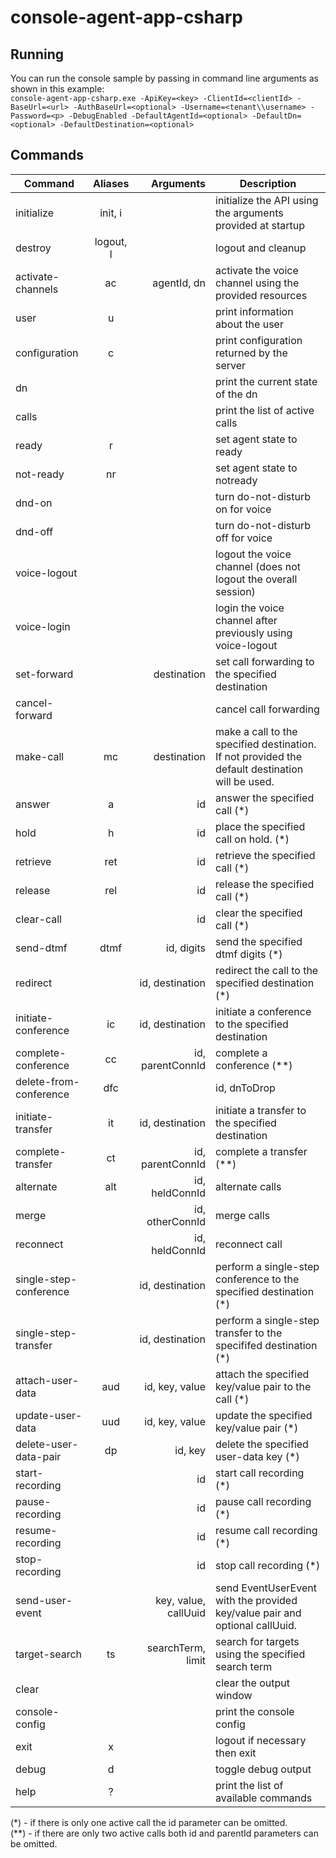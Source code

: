 # console-agent-app-csharp

## Running

You can run the console sample by passing in command line arguments as shown in this example:<br>
`console-agent-app-csharp.exe -ApiKey=<key> -ClientId=<clientId> -BaseUrl=<url> -AuthBaseUrl=<optional> -Username=<tenant\\username> -Password=<p> -DebugEnabled -DefaultAgentId=<optional> -DefaultDn=<optional> -DefaultDestination=<optional>`

## Commands

| Command          | Aliases           | Arguments   | Description |
| -------------    |:-----------------:| ----------: |------------------------------ |
| initialize       | init, i           |             | initialize the API using the arguments provided at startup                      |
| destroy          | logout, l         |             | logout and cleanup                      |
| activate-channels | ac                | agentId, dn | activate the voice channel using the provided resources             |
| user             | u                 |             | print information about the user                      |
| configuration    | c                 |             | print configuration returned by the server |
| dn               |                   |             | print the current state of the dn                      |
| calls            |                   |             | print the list of active calls                      |
| ready            | r                 |             | set agent state to ready                      |
| not-ready        | nr                |             | set agent state to notready                      |
| dnd-on           |                   |             | turn do-not-disturb on for voice |
| dnd-off          |                   |             | turn do-not-disturb off for voice |
| voice-logout     |                   |             | logout the voice channel (does not logout the overall session) |
| voice-login      |                   |             | login the voice channel after previously using voice-logout |
| set-forward      |                   | destination | set call forwarding to the specified destination |
| cancel-forward   |                   |             | cancel call forwarding |
| make-call        | mc                | destination | make a call to the specified destination. If not provided the default destination will be used.                      |
| answer           | a                 | id          | answer the specified call (*)                       |
| hold             | h                 | id          | place the specified call on hold. (*)                   |
| retrieve         | ret               | id          | retrieve the specified call (*)                      |
| release          | rel               | id          | release the specified call (*)                      |
| clear-call       |                   | id          | clear the specified call (*) |
| send-dtmf        | dtmf              | id, digits  | send the specified dtmf digits (*) |
| redirect         |                   | id, destination | redirect the call to the specified destination (*) |
| initiate-conference              |ic                   |id, destination            | initiate a conference to the specified destination                      |
| complete-conference              |cc                 |id, parentConnId             | complete a conference (**)                  |
| delete-from-conference| dfc |                        | id, dnToDrop | drop the specififed dn from the conference (*) |
| initiate-transfer              |it                   |id, destination            | initiate a transfer to the specified destination                      |
| complete-transfer              |ct                   |id, parentConnId             | complete a transfer (**)                    |
| alternate              |alt                   |id, heldConnId            | alternate calls                      |
| merge                  |                      |id, otherConnId           | merge calls |
| reconnect              |                      |id, heldConnId | reconnect call |
| single-step-conference |                      |id, destination | perform a single-step conference to the specified destination (*) |
| single-step-transfer   |                      |id, destination | perform a single-step transfer to the specififed destination (*) |
| attach-user-data       | aud                  |id, key, value | attach the specified key/value pair to the call (*) |
| update-user-data       | uud                  |id, key, value | update the specified key/value pair (*) |
| delete-user-data-pair  | dp                   |id, key        | delete the specified user-data key (*) |
| start-recording |    | id | start call recording (*) |
| pause-recording |    | id | pause call recording (*) |
| resume-recording |    | id | resume call recording (*) |
| stop-recording |     | id | stop call recording (*) |
| send-user-event |    | key, value, callUuid | send EventUserEvent with the provided key/value pair and optional callUuid. |
| target-search              |ts                   |searchTerm, limit            | search for targets using the specified search term                      |
| clear              |                   |            | clear the output window                      |
| console-config              |                   |            | print the console config                      |
| exit              |x                   |            | logout if necessary then exit                      |
| debug              |d                  |            | toggle debug output                      |
| help              |?                   |            | print the list of available commands                      |

(*) - if there is only one active call the id parameter can be omitted.<br>
(**) - if there are only two active calls both id and parentId parameters can be omitted.



